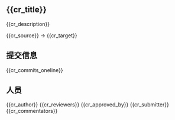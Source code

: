 ## {{cr_title}}

{{cr_description}}

{{cr_source}} -> {{cr_target}}

## 提交信息

{{cr_commits_oneline}}

## 人员

{{cr_author}}
{{cr_reviewers}}
{{cr_approved_by}}
{{cr_submitter}}
{{cr_commentators}}